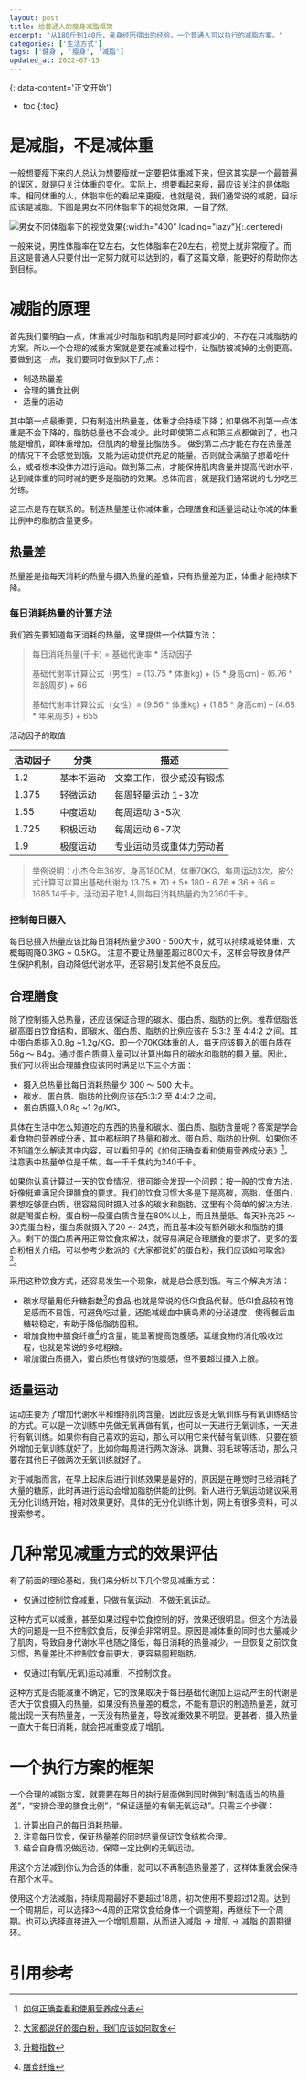 ```yaml
---
layout: post
title: 给普通人的瘦身减脂框架
excerpt: "从180斤到140斤，亲身经历得出的经验，一个普通人可以执行的减脂方案。"
categories: ['生活方式']
tags: ['健身', '瘦身', '减脂']
updated_at: 2022-07-15
---
```


{: data-content='正文开始'}

* toc 
{:toc}

# 是减脂，不是减体重
一般想要瘦下来的人总认为想要瘦就一定要把体重减下来，但这其实是一个最普遍的误区，就是只关注体重的变化。实际上，想要看起来瘦，最应该关注的是体脂率。相同体重的人，体脂率低的看起来更瘦。也就是说，我们通常说的减肥，目标应该是减脂。下图是男女不同体脂率下的视觉效果，一目了然。

![男女不同体脂率下的视觉效果]({{site.url}}/assets/img/dist/body_fat_percentage.webp){:width="400" loading="lazy"}{:.centered}

一般来说，男性体脂率在12左右，女性体脂率在20左右，视觉上就非常瘦了。而且这是普通人只要付出一定努力就可以达到的，看了这篇文章，能更好的帮助你达到目标。

#  减脂的原理
首先我们要明白一点，体重减少时脂肪和肌肉是同时都减少的，不存在只减脂肪的方案。所以一个合理的减重方案就是要在减重过程中，让脂肪被减掉的比例更高。要做到这一点，我们要同时做到以下几点：
- 制造热量差
- 合理的膳食比例
- 适量的运动

其中第一点最重要，只有制造出热量差，体重才会持续下降；如果做不到第一点体重是不会下降的，脂肪总量也不会减少。此时即使第二点和第三点都做到了，也只能是增肌，即体重增加，但肌肉的增量比脂肪多。 做到第二点才能在存在热量差的情况下不会感觉到饿，又能为运动提供充足的能量。否则就会满脑子想着吃什么，或者根本没体力进行运动。做到第三点，才能保持肌肉含量并提高代谢水平，达到减体重的同时减的更多是脂肪的效果。总体而言，就是我们通常说的七分吃三分练。

这三点是存在联系的。制造热量差让你减体重，合理膳食和适量运动让你减的体重比例中的脂肪含量更多。

## 热量差
热量差是指每天消耗的热量与摄入热量的差值，只有热量差为正，体重才能持续下降。

### 每日消耗热量的计算方法
我们首先要知道每天消耗的热量，这里提供一个估算方法：
> 每日消耗热量(千卡) = 基础代谢率 * 活动因子
>
> 基础代谢率计算公式（男性）= (13.75 * 体重kg) + (5 * 身高cm) - (6.76 * 年龄周岁) + 66
>
> 基础代谢率计算公式（女性）= (9.56 * 体重kg) + (1.85 * 身高cm) – (4.68 * 年来周岁) + 655

活动因子的取值

| 活动因子  | 分类 | 描述 |
| ------------- | ------------- | ------------- |
| 1.2  | 基本不运动  | 文案工作，很少或没有锻炼  |
| 1.375  | 轻微运动  | 每周轻量运动 1-3次  |
| 1.55  |  中度运动  | 每周运动 3-5次  |
| 1.725  | 积极运动  | 每周运动 6-7次  |
| 1.9  | 极度运动  | 专业运动员或重体力劳动者  |


> 举例说明：小杰今年36岁，身高180CM，体重70KG，每周运动3次，按公式计算可以算出基础代谢为 13.75 * 70 + 5* 180 - 6.76 * 36 + 66 = 1685.14千卡。活动因子取1.4,则每日消耗热量约为2360千卡。

### 控制每日摄入
每日总摄入热量应该比每日消耗热量少300 - 500大卡，就可以持续减轻体重，大概每周降0.3KG ~ 0.5KG。 注意不要让热量差超过800大卡，这样会导致身体产生保护机制，自动降低代谢水平，还容易引发其他不良反应。 
## 合理膳食
除了控制摄入总热量，还应该保证合理的碳水、蛋白质、脂肪的比例。推荐低脂低碳高蛋白饮食结构，即碳水、蛋白质、脂肪的比例应该在 5:3:2 至 4:4:2 之间。其中蛋白质摄入0.8g ~1.2g/KG，即一个70KG体重的人，每天应该摄入的蛋白质在56g ～ 84g。通过蛋白质摄入量可以计算出每日的碳水和脂肪的摄入量。因此，我们可以得出合理膳食应该同时满足以下三个方面：
- 摄入总热量比每日消耗热量少 300 ～ 500 大卡。
- 碳水、蛋白质、脂肪的比例应该在5:3:2 至 4:4:2 之间。
- 蛋白质摄入0.8g ~1.2g/KG。

具体在生活中怎么知道吃的东西的热量和碳水、蛋白质、脂肪含量呢？答案是学会看食物的营养成分表，其中都标明了热量和碳水、蛋白质、脂肪的比例。如果你还不知道怎么解读其中内容，可以看知乎的《如何正确查看和使用营养成分表》[^1]。注意表中热量单位是千焦，每一千千焦约为240千卡。

如果你认真计算过一天的饮食情况，很可能会发现一个问题：按一般的饮食方法，好像挺难满足合理膳食的要求。我们的饮食习惯大多是下是高碳，高脂，低蛋白，要想吃够蛋白质，很容易同时摄入过多的碳水和脂肪。这里有个简单的解决方法，就是喝蛋白粉。蛋白粉一般蛋白质含量在80%以上，而且热量低。每天补充25 ～ 30克蛋白粉，蛋白质就摄入了20 ～ 24克，而且基本没有额外碳水和脂肪的摄入。剩下的蛋白质再用正常饮食来解决，就容易满足合理膳食的要求了。更多的蛋白粉相关介绍，可以参考少数派的《大家都说好的蛋白粉，我们应该如何取舍》[^2]。

采用这种饮食方式，还容易发生一个现象，就是总会感到饿。有三个解决方法：
- 碳水尽量用低升糖指数[^3]的食品,也就是常说的低GI食品代替。低GI食品较有饱足感而不易饿，可避免吃过量，还能减缓血中胰岛素的分泌速度，使得餐后血糖较稳定，有助于降低脂肪囤积。
- 增加食物中膳食纤维[^4]的含量，能显著提高饱腹感，延缓食物的消化吸收过程，也就是常说的多吃粗粮。
- 增加蛋白质摄入，蛋白质也有很好的饱腹感，但不要超过摄入上限。

## 适量运动
运动主要为了增加代谢水平和维持肌肉含量。因此应该是无氧训练与有氧训练结合的方式。可以是一次训练中先做无氧再做有氧，也可以一天进行无氧训练，一天进行有氧训练。如果你有自己喜欢的运动，那么可以用它来代替有氧训练，只要在额外增加无氧训练就好了。比如你每周进行两次游泳、跳舞、羽毛球等活动，那么只要在其他日子做两次无氧训练就好了。

对于减脂而言，在早上起床后进行训练效果是最好的，原因是在睡觉时已经消耗了大量的糖原，此时再进行运动会增加脂肪供能的比例。新人进行无氧运动建议采用无分化训练开始，相对效果更好。具体的无分化训练计划，网上有很多资料，可以搜索参考。

# 几种常见减重方式的效果评估
有了前面的理论基础，我们来分析以下几个常见减重方式：

-  仅通过控制饮食减重，只做有氧运动，不做无氧运动。

这种方式可以减重，甚至如果过程中饮食控制的好，效果还很明显。但这个方法最大的问题是一旦不控制饮食后，反弹会非常明显。原因是减体重的同时也大量减少了肌肉，导致自身代谢水平也随之降低，每日消耗的热量减少。一旦恢复之前饮食习惯，热量差比不控制饮食前更大，更容易囤积脂肪。

- 仅通过(有氧/无氧)运动减重，不控制饮食。

这种方式是否能减重不确定，它的效果取决于每日基础代谢加上运动产生的代谢是否大于饮食摄入的热量。如果没有热量差的概念，不能有意识的制造热量差，就可能出现一天有热量差，一天没有热量差，导致减重效果不明显。更甚者，摄入热量一直大于每日消耗，就会把减重变成了增肌。

# 一个执行方案的框架
一个合理的减脂方案，就要要在每日的执行层面做到同时做到“制造适当的热量差”，“安排合理的膳食比例”，“保证适量的有氧无氧运动”。只需三个步骤：
1. 计算出自己的每日消耗热量。
2. 注意每日饮食，保证热量差的同时尽量保证饮食结构合理。
3. 结合自身情况做运动，保障一定比例的无氧运动。

用这个方法减到你认为合适的体重，就可以不再制造热量差了，这样体重就会保持在那个水平。

使用这个方法减脂，持续周期最好不要超过18周，初次使用不要超过12周。达到一个周期后，可以选择3～4周的正常饮食给身体一个调整期，再继续下一个周期。也可以选择直接进入一个增肌周期，从而进入减脂 -> 增肌 -> 减脂 的周期循环。

# 引用参考
[^1]:[如何正确查看和使用营养成分表](https://www.zhihu.com/question/22632481 "如何正确查看和使用营养成分表")
[^2]:[大家都说好的蛋白粉，我们应该如何取舍](https://sspai.com/post/74090 "大家都说好的蛋白粉，我们应该如何取舍")
[^3]:[升糖指数](https://zh.wikipedia.org/zh-cn/升糖指数 "升糖指数")
[^4]:[膳食纤维](https://zh.wikipedia.org/zh-cn/膳食纖維 "膳食纤维")